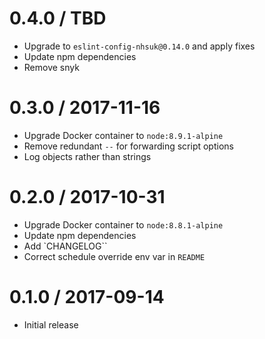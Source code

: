 0.4.0 / TBD
==================
- Upgrade to `eslint-config-nhsuk@0.14.0` and apply fixes
- Update npm dependencies
- Remove snyk

0.3.0 / 2017-11-16
==================
- Upgrade Docker container to `node:8.9.1-alpine`
- Remove redundant `--` for forwarding script options
- Log objects rather than strings

0.2.0 / 2017-10-31
==================
- Upgrade Docker container to `node:8.8.1-alpine`
- Update npm dependencies
- Add `CHANGELOG``
- Correct schedule override env var in `README`

0.1.0 / 2017-09-14
==================
- Initial release
